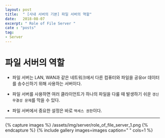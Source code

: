 ```yaml
---
layout: post
title:  " [사내 서버의 기본] 파일 서버의 역할"
date:   2018-08-07
excerpt: " Role of File Server "
cate : "posts"
tag:
- Server
---
```


# 파일 서버의 역할

* 파일 서버는 LAN, WAN과 같은 네트워크에서 다른 컴퓨터와 파일을 공유or 데이터를 송수신하기 위해 사용하는 서버이다.

* 파일 서버를 사용하면 여러 클라이언트가 하나의 파일을 다룰 때 발생하기 쉬운 `갱신 무결성 문제`를 막을 수 있다.

* 파일 서버에서 중요한 설정은 바로 `액세스 권한`이다.

---


{% capture images %}
    /assets/img/server/role_of_file_server_1.png
{% endcapture %}
{% include gallery images=images caption=" " cols=1 %}


